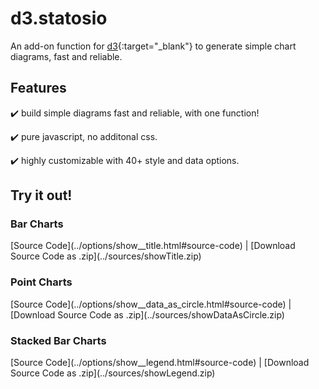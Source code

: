 # d3.statosio

An add-on function for [d3](https://d3js.org){:target="_blank"} to generate simple chart diagrams, fast and reliable.


## Features

:heavy_check_mark: build simple diagrams fast and reliable, with one function!

:heavy_check_mark: pure javascript, no additonal css.

:heavy_check_mark: highly customizable with 40+ style and data options.

## Try it out!

### Bar Charts

<div id="bar">
    <script> 
        d3.statosio( 
            file, 
            "domain", 
            [ "mobile" ], 
            { "showTitle" : false, "viewDomId" : "bar" }
        )
    </script>
</div>
[Source Code](../options/show__title.html#source-code) | [Download Source Code as .zip](../sources/showTitle.zip)


### Point Charts

<div id="point">
    <script> 
        d3.statosio( 
            file, 
            "domain", 
            [ "mobile" ], 
            { "showTitle" : false, "showDataAsCircle": true, "viewDomId" : "point" }
        )
    </script>
</div>
[Source Code](../options/show__data_as_circle.html#source-code) | [Download Source Code as .zip](../sources/showDataAsCircle.zip)


### Stacked Bar Charts

<div id="stacked">
    <script> 
        d3.statosio( 
            file, 
            "domain", 
            [ "mobile", "desktop" ], 
            { "showLegend": true, "viewDomId" : "stacked" }
        )
    </script>
</div>
[Source Code](../options/show__legend.html#source-code) | [Download Source Code as .zip](../sources/showLegend.zip)





